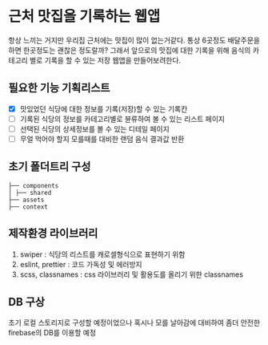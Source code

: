 # 근처 맛집을 기록하는 웹앱

항상 느끼는 거지만 우리집 근처에는 맛집이 많이 없는거같다.
통상 6곳정도 배달주문을 하면 한곳정도는 괜찮은 정도랄까?
그래서 앞으로의 맛집에 대한 기록을 위해 음식의 카테고리 별로 기록을 할 수 있는
저장 웹앱을 만들어보려한다.

## 필요한 기능 기획리스트

- [x] 맛있었던 식당에 대한 정보를 기록(저장)할 수 있는 기록칸
- [ ] 기록된 식당의 정보를 카테고리별로 뷴류하여 볼 수 있는 리스트 페이지
- [ ] 선택된 식당의 상세정보를 볼 수 있는 디테일 페이지
- [ ] 무얼 먹어야 할지 모를때를 대비한 랜덤 음식 결과값 반환

## 초기 폴더트리 구성

```
├── components
│ ├── shared
├── assets
├── context
```

## 제작환경 라이브러리

1. swiper : 식당의 리스트를 캐로셀형식으로 표현하기 위함
2. eslint, prettier : 코드 가독성 및 에러방지
3. scss, classnames : css 라이브러리 및 활용도를 올리기 위한 classnames

## DB 구상

초기 로컬 스토리지로 구성할 예정이었으나 혹시나 모를 날아감에 대비하여
좀더 안전한 firebase의 DB를 이용할 예정

##
